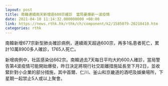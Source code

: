```yaml
---
layout: post
title: 南韓連續兩天新增逾600宗確診　當局憂爆新一波疫情
date: 2021-04-10 11:14:32.000000000 +08:00
link: https://news.rthk.hk/rthk/ch/component/k2/1585079-20210410.htm
categories: rthk
---
```


南韓新增677宗新型肺炎確診病例，連續兩天超過600宗，再多1名患者死亡，累計10萬8900多人確診，1765人死亡。

新增病例中，社區感染佔662宗。南韓過去7天每日平均大約600人確診，當局警告第4波疫情可能開始爆發，昨日決定將現行社交距離措施延長至下月2日，並收緊針對小企業的部分措施，其中首爾、仁川、釜山和京畿道的酒吧及娛樂場所，下星期一起禁止5人或以上聚會。
